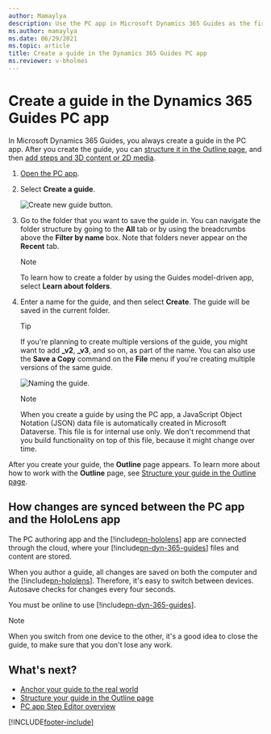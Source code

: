 ```yaml
---
author: Mamaylya
description: Use the PC app in Microsoft Dynamics 365 Guides as the first step in creating a guide. 
ms.author: mamaylya
ms.date: 06/29/2021
ms.topic: article
title: Create a guide in the Dynamics 365 Guides PC app
ms.reviewer: v-bholmes
---
```


# Create a guide in the Dynamics 365 Guides PC app

In Microsoft Dynamics 365 Guides, you always create a guide in the PC app. After you create the guide, you can [structure it in the Outline page](structure-guide.md), and then [add steps and 3D content or 2D media](pc-app-step-editor-overview.md). 

1. [Open the PC app](install-sign-in-pc-app.md).

2. Select **Create a guide**.

    ![Create new guide button.](media/create-guide-folders.PNG "Create new guide button")

3. Go to the folder that you want to save the guide in. You can navigate the folder structure by going to the **All** tab or by using the breadcrumbs above the **Filter by name** box. Note that folders never appear on the **Recent** tab. 

    > [!NOTE]
    > To learn how to create a folder by using the Guides model-driven app, select **Learn about folders**. 

4. Enter a name for the guide, and then select **Create**. The guide will be saved in the current folder. 

    > [!TIP]
    > If you're planning to create multiple versions of the guide, you might want to add **\_v2**, **\_v3**, and so on, as part of the name. You can also use the **Save a Copy** command on the **File** menu if you're creating multiple versions of the same guide.

    ![Naming the guide.](media/name-guide.PNG "Naming the guide")

    > [!NOTE]
    > When you create a guide by using the PC app, a JavaScript Object Notation (JSON) data file is automatically created in Microsoft Dataverse. This file is for internal use only. We don't recommend that you build functionality on top of this file, because it might change over time.

After you create your guide, the **Outline** page appears. To learn more about how to work with the **Outline** page, see [Structure your guide in the Outline page](structure-guide.md).

## How changes are synced between the PC app and the HoloLens app

The PC authoring app and the [!include[pn-hololens](../includes/pn-hololens.md)] app are connected through the cloud, where your [!include[pn-dyn-365-guides](../includes/pn-dyn-365-guides.md)] files and content are stored.

When you author a guide, all changes are saved on both the computer and the [!include[pn-hololens](../includes/pn-hololens.md)]. Therefore, it's easy to switch between devices. Autosave checks for changes every four seconds.

You must be online to use [!include[pn-dyn-365-guides](../includes/pn-dyn-365-guides.md)].

> [!NOTE]
> When you switch from one device to the other, it's a good idea to close the guide, to make sure that you don't lose any work.

## What's next?

- [Anchor your guide to the real world](anchor.md)
- [Structure your guide in the Outline page](structure-guide.md)
- [PC app Step Editor overview](pc-app-step-editor-overview.md)

[!INCLUDE[footer-include](../includes/footer-banner.md)]
